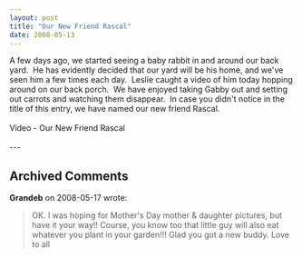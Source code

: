 ```yaml
---
layout: post
title: "Our New Friend Rascal"
date: 2008-05-13
---
```


<div>A few days ago, we started seeing a baby rabbit in and around our back yard.  He has evidently decided that our yard will be his home, and we've seen him a few times each day.  Leslie caught a video of him today hopping around on our back porch.  We have enjoyed taking Gabby out and setting out carrots and watching them disappear.  In case you didn't notice in the title of this entry, we have named our new friend Rascal.</div>
<div> </div>
<div id="Rascal">Video - Our New Friend Rascal</div>
<script type="text/javascript"> var so = new SWFObject("http://i170.photobucket.com/player.swf?file=http://vid170.photobucket.com/albums/u252/mjpalad/P1020726.flv", "Rascal", "430", "389", "8", "#EDEBDA"); so.write("Rascal"); </script>
<br/>
---

## Archived Comments

**Grandeb** on 2008-05-17 wrote:

> OK.  I was hoping for Mother's Day mother & daughter pictures, but have it your way!!  Course, you know too that little guy will also eat whatever you plant in your garden!!!  Glad you got a new buddy.  Love to all

